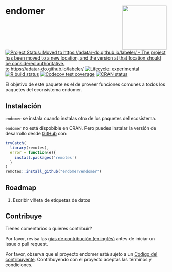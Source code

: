 
<!-- README.md is generated from README.Rmd. Please edit that file -->

# endomer <img src='man/figures/logo.png' align="right" height="138" />

<!-- badges: start -->

[![Project Status: Moved to https://adatar-do.github.io/labeler/ – The
project has been moved to a new location, and the version at that
location should be considered
authoritative.](https://www.repostatus.org/badges/latest/moved.svg)](https://www.repostatus.org/#moved)
to <https://adatar-do.github.io/labeler/> [![Lifecycle:
experimental](https://img.shields.io/badge/lifecycle-experimental-orange.svg)](https://www.tidyverse.org/lifecycle/#experimental)
[![R build
status](https://github.com/endomer/endomer/workflows/R-CMD-check/badge.svg)](https://github.com/endomer/endomer/actions)
[![Codecov test
coverage](https://codecov.io/gh/endomer/endomer/branch/main/graph/badge.svg)](https://codecov.io/gh/endomer/endomer?branch=main)
[![CRAN
status](https://www.r-pkg.org/badges/version/endomer)](https://CRAN.R-project.org/package=endomer)
<!-- badges: end -->

El objetivo de este paquete es el de proveer funciones comunes a todos
los paquetes del econsistema endomer.

## Instalación

`endomer` se instala cuando instalas otro de los paquetes del
ecosistema.

<!-- You can install the released version of endomer from [CRAN](https://CRAN.R-project.org) with: -->
<!-- ``` r -->
<!-- install.packages("endomer") -->
<!-- ``` -->

`endomer` no está dispobible en CRAN. Pero puedes instalar la versión de
desarrollo desde [GitHub](https://github.com/) con:

``` r
tryCatch(
  library(remotes),
  error = function(e){
    install.packages('remotes')
  }
)
remotes::install_github("endomer/endomer")
```

## Roadmap

1.  Escribir viñeta de etiquetas de datos

## Contribuye

Tienes comentarios o quieres contribuir?

Por favor, revisa las [gias de contribución (en
inglés)](https://endomer.github.io/endomer/CONTRIBUTING.html) antes de
iniciar un issue o pull request.

Por favor, observa que el proyecto endomer está sujeto a un [Código del
contribuyente](https://contributor-covenant.org/es/version/2/0/CODE_OF_CONDUCT.html).
Contribuyendo con el proyecto aceptas las términos y condiciones.
